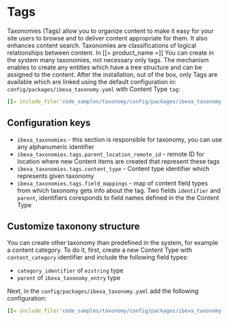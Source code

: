 # Tags

Taxonomies (Tags) allow you to organize content to make it easy for your site users to browse and to deliver content appropriate for them. It also enhances content search.
Taxonomies are classifications of logical relationships between content.
In [[= product_name =]]
You can create in the system many taxonomies, not necessary only tags. The mechanism enables to create any entities which have a tree structure and can be assigned to the content.
After the installation, out of the box, only Tags are available which are linked using the default configuration in:
`config/packages/ibexa_taxonomy.yaml` with Content Type `tag`:

``` yaml
[[= include_file('code_samples/taxonomy/config/packages/ibexa_taxonomy.yaml', 1, 8 )=]]
```

## Configuration keys

* `ibexa_taxonomies` - this section is responsible for taxonomy, you can use any alphanumeric identifier
* `ibexa_taxonomies.tags.parent_location_remote_id` - remote ID for location where new Content items are created that represent these tags
* `ibexa_taxonomies.tags.content_type` - Content type identifier which represents given taxonomy
* `ibexa_taxonomies.tags.field_mappings` - map of content field types from which taxonomy gets info about the tag. Two fields `identifier` and `parent`, identifiers coresponds to field names defined in the the Content Type

## Customize taxonony structure


You can create other taxonomy than predefined in the system, for example a content category.
To do it, first, create a new Content Type with `content_category` identifier and include the following field types:

- `category_identifier` of `ezstring` type
- `parent` of `ibexa_taxonomy_entry` type

Next, in the `config/packages/ibexa_taxonomy.yaml` add the following configuration:

``` yaml
[[= include_file('code_samples/taxonomy/config/packages/ibexa_taxonomy.yaml')=]]
```

